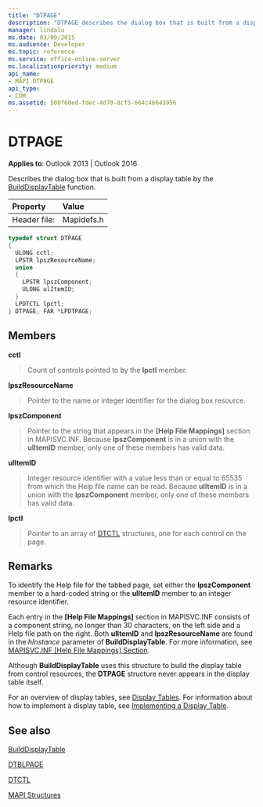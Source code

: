 ```yaml
---
title: "DTPAGE"
description: "DTPAGE describes the dialog box that is built from a display table by the BuildDisplayTable function."
manager: lindalu
ms.date: 03/09/2015
ms.audience: Developer
ms.topic: reference
ms.service: office-online-server
ms.localizationpriority: medium
api_name:
- MAPI.DTPAGE
api_type:
- COM
ms.assetid: 500f60ed-fdec-4d70-8cf5-664c46643956
---
```


# DTPAGE

  
  
**Applies to**: Outlook 2013 | Outlook 2016 
  
Describes the dialog box that is built from a display table by the [BuildDisplayTable](builddisplaytable.md) function. 
  
|Property |Value |
|:-----|:-----|
|Header file:  <br/> |Mapidefs.h  <br/> |
   
```cpp
typedef struct DTPAGE
{
  ULONG cctl;
  LPSTR lpszResourceName;
  union
  {
    LPSTR lpszComponent;
    ULONG ulItemID;
  }
  LPDTCTL lpctl;
} DTPAGE, FAR *LPDTPAGE;

```

## Members

 **cctl**
  
> Count of controls pointed to by the **lpctl** member. 
    
 **lpszResourceName**
  
> Pointer to the name or integer identifier for the dialog box resource. 
    
 **lpszComponent**
  
> Pointer to the string that appears in the **[Help File Mappings]** section in MAPISVC.INF. Because **lpszComponent** is in a union with the **ulItemID** member, only one of these members has valid data. 
    
 **ulItemID**
  
> Integer resource identifier with a value less than or equal to 65535 from which the Help file name can be read. Because **ulItemID** is in a union with the **lpszComponent** member, only one of these members has valid data. 
    
 **lpctl**
  
> Pointer to an array of [DTCTL](dtctl.md) structures, one for each control on the page. 
    
## Remarks

To identify the Help file for the tabbed page, set either the **lpszComponent** member to a hard-coded string or the **ulItemID** member to an integer resource identifier. 
  
Each entry in the **[Help File Mappings]** section in MAPISVC.INF consists of a component string, no longer than 30 characters, on the left side and a Help file path on the right. Both **ulItemID** and **lpszResourceName** are found in the _hInstance_ parameter of **BuildDisplayTable**. For more information, see [MAPISVC.INF [Help File Mappings] Section](mapisvc-inf-help-file-mappings-section.md).
  
Although **BuildDisplayTable** uses this structure to build the display table from control resources, the **DTPAGE** structure never appears in the display table itself. 
  
For an overview of display tables, see [Display Tables](display-tables.md). For information about how to implement a display table, see [Implementing a Display Table](display-table-implementation.md).
  
## See also



[BuildDisplayTable](builddisplaytable.md)
  
[DTBLPAGE](dtblpage.md)
  
[DTCTL](dtctl.md)


[MAPI Structures](mapi-structures.md)

